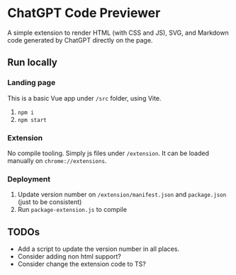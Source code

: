 # ChatGPT Code Previewer

A simple extension to render HTML (with CSS and JS), SVG, and Markdown code generated by ChatGPT directly on the page.

## Run locally

### Landing page

This is a basic Vue app under `/src` folder, using Vite.

1. `npm i`
1. `npm start`

### Extension

No compile tooling. Simply js files under `/extension`. It can be loaded manually on `chrome://extensions`.

### Deployment

1. Update version number on `/extension/manifest.json` and `package.json` (just to be consistent)
1. Run `package-extension.js` to compile

## TODOs

- Add a script to update the version number in all places.
- Consider adding non html support?
- Consider change the extension code to TS?
